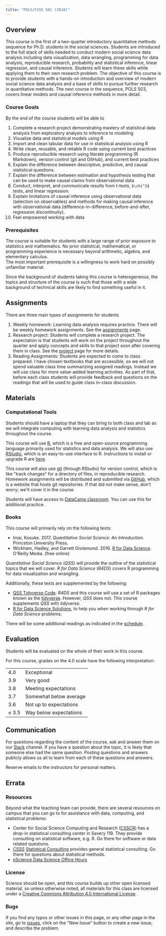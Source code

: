 ```yaml
---
title: "POLS/CSSS 501 (2018)"
---
```



## Overview

This course is the first of a two-quarter introductory quantitative methods sequence for Ph.D. students in the social sciences.
Students are introduced to the full stack of skills needed to conduct modern social science data analysis including data visualization, data wrangling, programming for data analysis, reproducible research, probability and statistical inference, linear regression, and causal inference.
Students will learn these skills while applying them to their own research problem.
The objective of this course is to provide students with a hands-on introduction and overview of modern social science data analysis and a base of skills to pursue further research in quantitative methods.
The next course in the sequence, POLS 503, covers linear models and causal inference methods in more detail.


### Course Goals

By the end of the course students will be able to

1.  Complete a research project demonstrating mastery of statistical data analysis from exploratory analysis to inference to modeling
1.  Visualize data and statistical models using R
2.  Import and clean tabular data for use in statistical analysis using R
3.  Write clean, reusable, and reliable R code using current best practices
4.  Produce reproducible research using literate programming (R Markdown), version control (git and GitHub), and current best practices
5.  Explain the difference between descriptive, predictive, and causal statistical questions.
7.  Explain the difference between estimation and hypothesis testing that can be used to make causal claims from observational data
8.  Conduct, interpret, and communicate results from  t-tests, `$\chi^2$` tests, and linear regression.
7.  Explain limitations of causal inference using observational data (selection on observables) and methods for making causal inference with observational data (difference-in-difference, before-and-after, regression discontinuity).
10. Feel empowered working with data


### Prerequisites

The course is suitable for students with a large range of prior exposure to statistics and mathematics. No prior statistical, mathematical, or programming experience is necessary beyond arithmetic, algebra, and elementary calculus.  
The most important prerequisite is a willingness to work hard on possibly unfamiliar material.

Since the background of students taking this course is heterogeneous, the topics and structure of the course is such that those with a wide background of technical skills are likely to find something useful in it.


## Assignments

There are three main types of assignments for students

1.  Weekly homework: Learning data analysis requires practice. There will be weekly homework assignments. See the [assignments](./assignments/) page.
2.  Research project: Students will complete a research project. The expectation is that students will work on the project throughout the quarter and apply concepts and skills to that project soon after covering them in class. See the [project](./projects/) page for more details.
3.  Reading Assignments: Students are expected to come to class prepared. I have chosen textbooks that are accessible, so we will not spend valuable class time summarizing assigned readings. Instead we will use class for more value-added learning activities. As part of that, before each class students will provide feedback and questions on the readings that will be used to guide class in-class discussion.


## Materials


### Computational Tools

Students should have a laptop that they can bring to both class and lab as we will integrate computing with learning data analysis and statistics throughout the course.

This course will use [R](https://www.r-project.org/), which is a free and open-source programming language primarily used for statistics and data analysis. We will also use [RStudio](https://www.rstudio.com/), which is an easy-to-use interface to R.
Instructions to install or upgrade R are [here](./pages/install/).

This course will also use [git](https://git-scm.com/) (through RStudio)
for version control, which is like "track changes" for a directory of files, in reproducible research.
Homework assignments will be distributed and submitted via [GitHub](https://github.com/), which is a website that hosts git repositories.
If that did not make sense, don't worry; we'll cover it in the course.

Students will have access to [DataCamp classroom](https://www.datacamp.com/groups/education). You can use this for additional practice.


### Books

This course will primarily rely on the following texts:

-   Imai, Kosuke. 2017. *Quantitative Social Science: An Introduction.* Princeton University Press.
-   Wickham, Hadley, and Garrett Grolemund. 2016. [R for Data Science](http://r4ds.had.co.nz/). O'Reilly Media. (free online)

*Quantitative Social Science* (*QSS*) will provide the outline of the statistical topics that we will cover.
*R for Data Science* (*R4DS*) covers R programming for data visualization and wrangling.

Additionally, these texts are supplemented by the following:

-   [QSS Tidyverse Code](https://jrnold.github.io/qss-tidy/). *R4DS* and this course will use a set of R packages known as the [tidyverse](https://www.tidyverse.org/). However, *QSS* does not. This course supplements *QSS* with *tidyverse*.
-   [R for Data Science Solutions](https://jrnold.github.io/e4qf/), to help you when working through *R for Data Science* problems.

There will be some additional readings as indicated in the [schedule](/schedule).


## Evaluation

Students will be evaluated on the whole of their work in this course.

For this course, grades on the 4.0 scale have the following interpretation:

<table class = "table table-striped">
  <tbody>
    <tr>
      <td>4.0</td>
      <td>Exceptional</td>
    </tr>
    <tr>
      <td>3.9</td>
      <td>Very good</td>
    </tr>
    <tr>
      <td>3.8</td>
      <td>Meeting expectations</td>
    </tr>
    <tr>
      <td>3.7</td>
      <td>Somewhat below average</td>
    </tr>
    <tr>
      <td>3.6</td>
      <td>Not up to expectations</td>
    </tr>
    <tr>
      <td>&le; 3.5</td>
      <td>Way below expectations</td>
    </tr>
  </tbody>
</table>


## Communication

For questions regarding the content of the course, ask and answer them on our [Slack](https://uwpolsmethods.slack.com/) channel.
If you have a question about the topic, it is likely that someone else had the same question.
Posting questions and answers publicly allows us all to learn from each of these questions and answers.

Reserve emails to the instructors for personal matters.


## Errata


### Resources

Beyond what the teaching team can provide, there are several resources on campus that you can go to for assistance with data, computing, and statistical problems:

-   Center for Social Science Computing and Research ([CSSCR](http://julius.csscr.washington.edu)) has a drop-in statistical consulting center in Savery 119. They provide consulting on statistical software, e.g. R. Go there for software or data related questions.
-   [CSSS](https://csss.washington.edu) [Statistical Consulting](https://csss.washington.edu/consulting) provides general statistical consulting. Go there for questions about statistical methods.
-   [eScience Data Science Office Hours](http://escience.washington.edu/office-hours/)


### License

Science should be open, and this course builds up other open licensed material, so unless otherwise noted, all materials for this class are licensed under a <a rel="license" href="https://creativecommons.org/licenses/by/4.0/">Creative Commons Attribution 4.0 International License</a>.


### Bugs

If you find any typos or other issues in this page, or any other page in the site, go to [issues](https://github.com/UW-POLS501/2018/issues), click on the "New Issue" button to create a new issue, and describe the problem.
